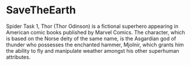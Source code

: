 # SaveTheEarth
Spider Task 1, 
Thor (Thor Odinson) is a fictional superhero appearing in American comic books published by Marvel Comics. The character, which is based on the Norse deity of the same name, is the Asgardian god of thunder who possesses the enchanted hammer, Mjolnir, which grants him the ability to fly and manipulate weather amongst his other superhuman attributes.
